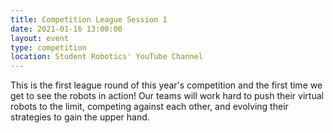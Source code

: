 ```yaml
---
title: Competition League Session 1
date: 2021-01-16 13:00:00
layout: event
type: competition
location: Student Robotics' YouTube Channel
---
```


This is the first league round of this year's competition and the first time we get to see the robots in action! Our teams will work hard to push their virtual robots to the limit, competing against each other, and evolving their strategies to gain the upper hand.
